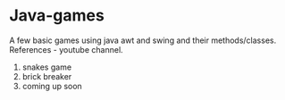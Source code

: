 # Java-games
A few basic games using java awt and swing and their methods/classes.
References - youtube channel.

1) snakes game 
2) brick breaker
3) coming up soon

